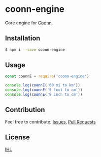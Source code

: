 # coonn-engine
Core engine for [Coonn](https://github.com/ozgrozer/coonn).

## Installation
```sh
$ npm i --save coonn-engine
```

## Usage
```js
const coonnE = require('coonn-engine')

console.log(coonnE('60 mi to km'))
console.log(coonnE('5 foot to cm'))
console.log(coonnE('9 inch to cm'))
```

## Contribution
Feel free to contribute. [Issues](https://github.com/ozgrozer/coonn-engine/issues), [Pull Requests](https://github.com/ozgrozer/coonn-engine/pulls)

## License
[IHL](https://github.com/ozgrozer/ihl)
